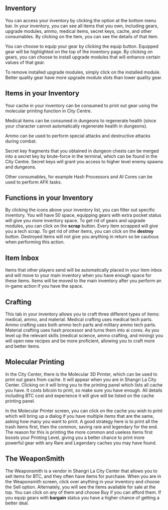 ## Inventory

You can access your inventory by clicking the option at the bottom menu bar. In your inventory, you can see all items that you own, including gears, upgrade modules, ammo, medical items, secret keys, cache, and other consumables. By clicking on the item, you can see the details of that item.  

You can choose to equip your gear by clicking the equip button. Equipped gear will be highlighted on the top of the inventory page. By clicking on gears, you can choose to install upgrade modules that will enhance certain values of that gear.  

To remove installed upgrade modules, simply click on the installed module. Better quality gear have more upgrade module slots than lower quality gear.  

## Items in your Inventory

Your cache in your inventory can be consumed to print out gear using the molecular printing function in City Centre.  

Medical items can be consumed in dungeons to regenerate health (since your character cannot automatically regenerate health in dungeons).  

Ammo can be used to perform special attacks and destructive attacks during combat.

Secret key fragments that you obtained in dungeon chests can be merged into a secret key by brute-force in the terminal, which can be found in the City Centre. Secret keys will grant you access to higher level enemy spawns and dungeons.  

Other consumables, for example Hash Processors and AI Cores can be used to perform AFK tasks.

## Functions in your Inventory

By clicking the icons above your inventory list, you can filter out specific inventory. You will have 50 space, equipping gears with extra pocket status will give you more inventory space. To get rid of gears and upgrade modules, you can click on the **scrap** button. Every item scrapped will give you a tech scrap. To get rid of other items, you can click on the **destroy** button. Destroyed items will not give you anything in return so be cautious when performing this action.  

## Item Inbox

Items that other players send will be automatically placed in your item inbox and will move to your main inventory when you have enough space for these items. Items will be moved to the main inventory after you perform an in-game action if you have the space.

## Crafting

This tab in your inventory allows you to craft three different types of items: medical, ammo, and material. Medical crafting uses medical tech parts. Ammo crafting uses both ammo tech parts and military ammo tech parts. Material crafting uses hash processor and turns them into ai cores. As you level up the relevant skills (medical science, ammo crafting, and mining) you will open new recipes and be more proficient, allowing you to craft more and better items.
 

## Molecular Printing

In the City Center, there is the Molecular 3D Printer, which can be used to print out gears from cache. It will appear when you are in Shangri La City Center. Clicking on it will bring you to the printing panel which lists all cache you have. It costs bitcoin to print, so make sure you have enough. All details including BTC cost and experience it will give will be listed on the cache printing panel.  

In the Molecular Printer screen, you can click on the cache you wish to print which will bring up a dialog if you have multiple items that are the same, asking how many you want to print. A good strategy here is to print all the trash items first, then the common, saving rare and legendary for the end. The reason for this is printing the more common and useless items first boosts your Printing Level, giving you a better chance to print more powerful gear with any Rare and Legendary caches you may have found.  

## The WeaponSmith

The Weaponsmith is a vendor in Shangri La City Center that allows you to sell items for BTC, and they often have items for purchase. When you are in the Weaponsmith screen, click over anything in your inventory and choose the Sell option. Alternately, you will see the items available for sale at the top. You can click on any of them and choose Buy if you can afford them. If you equip gears with **bargain** status you have a higher chance of getting a better deal.  
